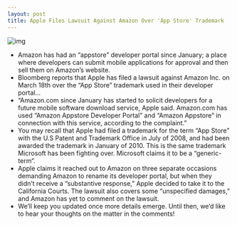 ```yaml
---
layout: post
title: Apple Files Lawsuit Against Amazon Over 'App Store' Trademark
---
```

![img](http://media.idownloadblog.com/wp-content/uploads/2011/03/amazon-appstore.png)
* Amazon has had an “appstore” developer portal since January; a place where developers can submit mobile applications for approval and then sell them on Amazon’s website.
* Bloomberg reports that Apple has filed a lawsuit against Amazon Inc. on March 18th over the “App Store” trademark used in their developer portal…
* “Amazon.com since January has started to solicit developers for a future mobile software download service, Apple said. Amazon.com has used “Amazon Appstore Developer Portal” and “Amazon Appstore” in connection with this service, according to the complaint.”
* You may recall that Apple had filed a trademark for the term “App Store” with the U.S Patent and Trademark Office in July of 2008, and had been awarded the trademark in January of 2010. This is the same trademark Microsoft has been fighting over. Microsoft claims it to be a “generic-term“.
* Apple claims it reached out to Amazon on three separate occasions demanding Amazon to rename its developer portal, but when they didn’t receive a “substantive response,” Apple decided to take it to the California Courts. The lawsuit also covers some “unspecified damages,” and Amazon has yet to comment on the lawsuit.
* We’ll keep you updated once more details emerge. Until then, we’d like to hear your thoughts on the matter in the comments!

